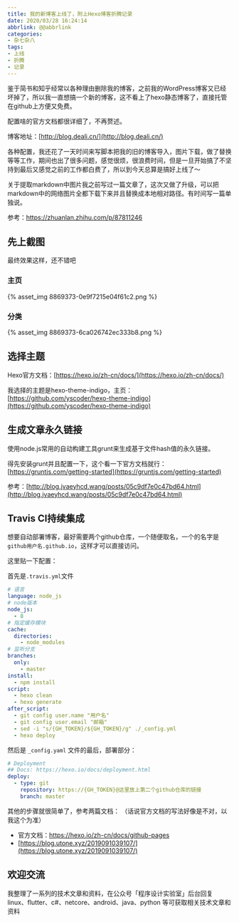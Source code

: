 ```yaml
---
title: 我的新博客上线了，附上Hexo博客折腾记录
date: 2020/03/28 16:24:14
abbrlink: @@abbrlink
categories:
- 杂七杂八
tags:
- 上线
- 折腾
- 记录
---
```

鉴于简书和知乎经常以各种理由删除我的博客，之前我的WordPress博客又已经坏掉了，所以我一直想搞一个新的博客，这不看上了hexo静态博客了，直接托管在github上方便又免费。

配置啥的官方文档都很详细了，不再赘述。

博客地址：[http://blog.deali.cn/](http://blog.deali.cn/)

各种配置，我还花了一天时间来写脚本把我的旧的博客导入，图片下载，做了替换等等工作，期间也出了很多问题，感觉很烦，很浪费时间，但是一旦开始搞了不坚持到最后又感觉之前的工作都白费了，所以到今天总算是搞好上线了～

关于提取markdown中图片我之前写过一篇文章了，这次又做了升级，可以把markdown中的网络图片全都下载下来并且替换成本地相对路径。有时间写一篇单独说。

参考：https://zhuanlan.zhihu.com/p/87811246

## 先上截图
最终效果这样，还不错吧

### 主页
{% asset_img 8869373-0e9f7215e04f61c2.png %}

### 分类
{% asset_img 8869373-6ca026742ec333b8.png %}


## 选择主题

Hexo官方文档：[https://hexo.io/zh-cn/docs/](https://hexo.io/zh-cn/docs/)

我选择的主题是hexo-theme-indigo，主页：[https://github.com/yscoder/hexo-theme-indigo](https://github.com/yscoder/hexo-theme-indigo)

## 生成文章永久链接
使用node.js常用的自动构建工具grunt来生成基于文件hash值的永久链接。

得先安装grunt并且配置一下，这个看一下官方文档就行：[https://gruntjs.com/getting-started](https://gruntjs.com/getting-started)

参考：[http://blog.jvaeyhcd.wang/posts/05c9df7e0c47bd64.html](http://blog.jvaeyhcd.wang/posts/05c9df7e0c47bd64.html)


## Travis CI持续集成
想要自动部署博客，最好需要两个github仓库，一个随便取名，一个的名字是`github用户名.github.io`，这样才可以直接访问。

这里贴一下配置：

首先是`.travis.yml`文件
```yaml
# 语言
language: node_js
# node版本
node_js:
  - 8
# 指定缓存模块
cache:
  directories:
    - node_modules
# 监听分支
branches:
  only:
    - master
install:
  - npm install
script:
  - hexo clean
  - hexo generate
after_script:
  - git config user.name "用户名"
  - git config user.email "邮箱"
  - sed -i "s/{GH_TOKEN}/${GH_TOKEN}/g" ./_config.yml
  - hexo deploy
```

然后是 `_config.yaml` 文件的最后，部署部分：

```yaml
# Deployment
## Docs: https://hexo.io/docs/deployment.html
deploy:
  - type: git
    repository: https://{GH_TOKEN}@这里放上第二个github仓库的链接
    branch: master
```

其他的步骤就很简单了，参考两篇文档：
（话说官方文档的写法好像是不对，以我这个为准）
- 官方文档：https://hexo.io/zh-cn/docs/github-pages
- [https://blog.utone.xyz/2019091039107/](https://blog.utone.xyz/2019091039107/)


## 欢迎交流
我整理了一系列的技术文章和资料，在公众号「程序设计实验室」后台回复 linux、flutter、c#、netcore、android、java、python 等可获取相关技术文章和资料
